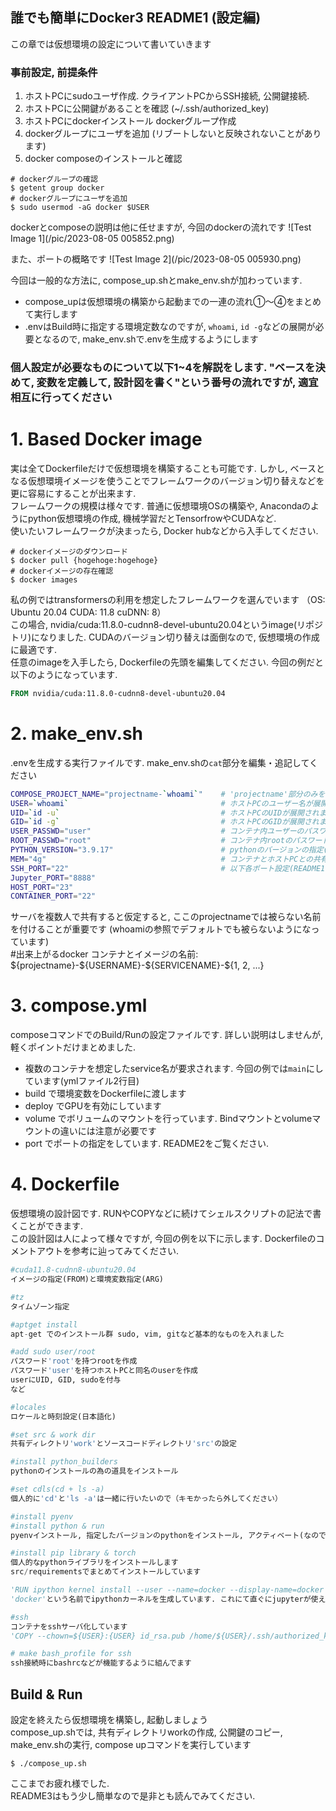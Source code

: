 ## 誰でも簡単にDocker3 README1 (設定編)
この章では仮想環境の設定について書いていきます

### 事前設定, 前提条件
1. ホストPCにsudoユーザ作成. クライアントPCからSSH接続, 公開鍵接続. 
2. ホストPCに公開鍵があることを確認 (~/.ssh/authorized_key)
3. ホストPCにdockerインストール dockerグループ作成
4. dockerグループにユーザを追加 (リブートしないと反映されないことがあります)
5. docker composeのインストールと確認
```shell
# dockerグループの確認
$ getent group docker
# dockerグループにユーザを追加
$ sudo usermod -aG docker $USER
```

dockerとcomposeの説明は他に任せますが, 今回のdockerの流れです
![Test Image 1](/pic/2023-08-05 005852.png)

また、ポートの概略です
![Test Image 2](/pic/2023-08-05 005930.png)

今回は一般的な方法に, compose_up.shとmake_env.shが加わっています.   
* compose_upは仮想環境の構築から起動までの一連の流れ①～④をまとめて実行します  
* .envはBuild時に指定する環境定数なのですが, `whoami`, `id -g`などの展開が必要となるので, make_env.shで.envを生成するようにします

### 個人設定が必要なものについて以下1~4を解説をします. "ベースを決めて, 変数を定義して, 設計図を書く"という番号の流れですが, 適宜相互に行ってください

# 1. Based Docker image
実は全てDockerfileだけで仮想環境を構築することも可能です. しかし, ベースとなる仮想環境イメージを使うことでフレームワークのバージョン切り替えなどを更に容易にすることが出来ます.   
フレームワークの規模は様々です. 普通に仮想環境OSの構築や, Anacondaのようにpython仮想環境の作成, 機械学習だとTensorfrowやCUDAなど.  
使いたいフレームワークが決まったら, Docker hubなどから入手してください. 
```shell
# dockerイメージのダウンロード
$ docker pull {hogehoge:hogehoge}
# dockerイメージの存在確認
$ docker images
```  
私の例ではtransformersの利用を想定したフレームワークを選んでいます （OS: Ubuntu 20.04 CUDA: 11.8 cuDNN: 8）  
この場合, nvidia/cuda:11.8.0-cudnn8-devel-ubuntu20.04というimage(リポジトリ)になりました.
CUDAのバージョン切り替えは面倒なので, 仮想環境の作成に最適です.  
任意のimageを入手したら, Dockerfileの先頭を編集してください. 今回の例だと以下のようになっています.  
```dockerfile
FROM nvidia/cuda:11.8.0-cudnn8-devel-ubuntu20.04
```

# 2. make_env.sh
.envを生成する実行ファイルです. make_env.shの`cat`部分を編集・追記してください
```sh
COMPOSE_PROJECT_NAME="projectname-`whoami`"    # 'projectname'部分のみを編集してください("-"は残すのがオススメ)
USER=`whoami`                                  # ホストPCのユーザー名が展開されます
UID=`id -u`                                    # ホストPCのUIDが展開されます
GID=`id -g`                                    # ホストPCのGIDが展開されます
USER_PASSWD="user"                             # コンテナ内ユーザーのパスワードの指定
ROOT_PASSWD="root"                             # コンテナ内rootのパスワード指定
PYTHON_VERSION="3.9.17"                        # pythonのバージョンの指定(別途記載)
MEM="4g"                                       # コンテナとホストPCとの共有メモリ容量
SSH_PORT="22"                                  # 以下各ポート設定(README1)
Jupyter_PORT="8888"
HOST_PORT="23"
CONTAINER_PORT="22"
```
サーバを複数人で共有すると仮定すると, ここのprojectnameでは被らない名前を付けることが重要です (whoamiの参照でデフォルトでも被らないようになっています)  
#出来上がるdocker コンテナとイメージの名前: \${projectname}-\${USERNAME}-\${SERVICENAME}-\${1, 2, ...}

# 3. compose.yml
composeコマンドでのBuild/Runの設定ファイルです. 詳しい説明はしませんが, 軽くポイントだけまとめました. 
* 複数のコンテナを想定したservice名が要求されます. 今回の例では`main`にしています(ymlファイル2行目)
* build で環境変数をDockerfileに渡します
* deploy でGPUを有効にしています
* volume でボリュームのマウントを行っています. Bindマウントとvolumeマウントの違いには注意が必要です
* port でポートの指定をしています. README2をご覧ください. 

# 4. Dockerfile
仮想環境の設計図です. RUNやCOPYなどに続けてシェルスクリプトの記法で書くことができます.   
この設計図は人によって様々ですが, 今回の例を以下に示します. Dockerfileのコメントアウトを参考に辿ってみてください. 
```python
#cuda11.8-cudnn8-ubuntu20.04
イメージの指定(FROM)と環境変数指定(ARG)

#tz
タイムゾーン指定

#aptget install
apt-get でのインストール群 sudo, vim, gitなど基本的なものを入れました

#add sudo user/root
パスワード'root'を持つrootを作成
パスワード'user'を持つホストPCと同名のuserを作成
userにUID, GID, sudoを付与
など

#locales
ロケールと時刻設定(日本語化)

#set src & work dir
共有ディレクトリ'work'とソースコードディレクトリ'src'の設定

#install python_builders
pythonのインストールの為の道具をインストール

#set cdls(cd + ls -a)
個人的に'cd'と'ls -a'は一緒に行いたいので（キモかったら外してください）

#install pyenv
#install python & run
pyenvインストール, 指定したバージョンのpythonをインストール, アクティベート(なので仮想環境入ったらアクティベート無しでそのまま使える)

#install pip library & torch
個人的なpythonライブラリをインストールします
src/requirementsでまとめてインストールしています

'RUN ipython kernel install --user --name=docker --display-name=docker'
'docker'という名前でipythonカーネルを生成しています. これにて直ぐにjupyterが使えます

#ssh
コンテナをsshサーバ化しています
'COPY --chown=${USER}:{USER} id_rsa.pub /home/${USER}/.ssh/authorized_keys'でクライアントPCの公開鍵をコンテナ内に格納しています

# make bash_profile for ssh
ssh接続時にbashrcなどが機能するように組んでます

```
## Build & Run
設定を終えたら仮想環境を構築し, 起動しましょう  
compose_up.shでは, 共有ディレクトリworkの作成, 公開鍵のコピー, make_env.shの実行, compose upコマンドを実行しています
```shell
$ ./compose_up.sh
```

ここまでお疲れ様でした.   
README3はもう少し簡単なので是非とも読んでみてください. 
